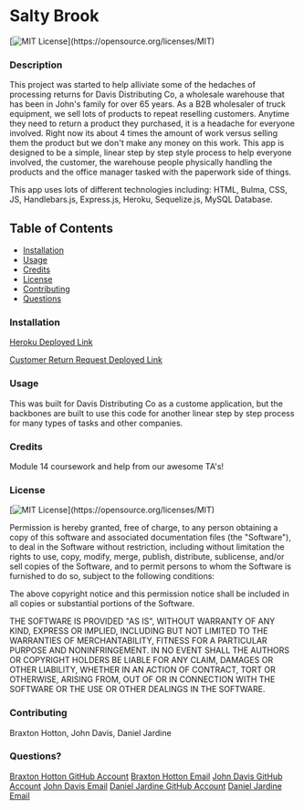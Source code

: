   # Salty Brook

  [![MIT License](https://img.shields.io/apm/l/atomic-design-ui.svg?)](https://opensource.org/licenses/MIT)

  ### Description 

  This project was started to help alliviate some of the hedaches of processing returns for Davis Distributing Co, a wholesale warehouse that has been in John's family for over 65 years. As a B2B wholesaler of truck equipment, we sell lots of products to repeat reselling customers. Anytime they need to return a product they purchased, it is a headache for everyone involved. Right now its about 4 times the amount of work versus selling them the product but we don't make any money on this work. This app is designed to be a simple, linear step by step style process to help everyone involved, the customer, the warehouse people physically handling the products and the office manager tasked with the paperwork side of things. 

  This app uses lots of different technologies including: HTML, Bulma, CSS, JS, Handlebars.js, Express.js, Heroku, Sequelize.js, MySQL Database.

  ## Table of Contents

  * [Installation](#installation)
  * [Usage](#usage)
  * [Credits](#credits)
  * [License](#license)
  * [Contributing](#contributing)
  * [Questions](#questions)


  ### Installation

  [Heroku Deployed Link](https://salty-brook-34116.herokuapp.com/)

  [Customer Return Request Deployed Link](https://salty-brook-34116.herokuapp.com/request)

  ### Usage 

  This was built for Davis Distributing Co as a custome application, but the backbones are built to use this code for another linear step by step process for many types of tasks and other companies.

  ### Credits
  
  Module 14 coursework and help from our awesome TA's!

  ### License

  [![MIT License](https://img.shields.io/apm/l/atomic-design-ui.svg?)](https://opensource.org/licenses/MIT)

  Permission is hereby granted, free of charge, to any person obtaining a copy of this software and associated documentation files (the "Software"), to deal in the Software without restriction, including without limitation the rights to use, copy, modify, merge, publish, distribute, sublicense, and/or sell copies of the Software, and to permit persons to whom the Software is furnished to do so, subject to the following conditions:

  The above copyright notice and this permission notice shall be included in all copies or substantial portions of the Software.

  THE SOFTWARE IS PROVIDED "AS IS", WITHOUT WARRANTY OF ANY KIND, EXPRESS OR IMPLIED, INCLUDING BUT NOT LIMITED TO THE WARRANTIES OF MERCHANTABILITY, FITNESS FOR A PARTICULAR PURPOSE AND NONINFRINGEMENT. IN NO EVENT SHALL THE AUTHORS OR COPYRIGHT HOLDERS BE LIABLE FOR ANY CLAIM, DAMAGES OR OTHER LIABILITY, WHETHER IN AN ACTION OF CONTRACT, TORT OR OTHERWISE, ARISING FROM, OUT OF OR IN CONNECTION WITH THE SOFTWARE OR THE USE OR OTHER DEALINGS IN THE SOFTWARE.
  
  ### Contributing

  Braxton Hotton, John Davis, Daniel Jardine

  ### Questions?

  [Braxton Hotton GitHub Account](https://github.com/HottieHotton)
  [Braxton Hotton Email](mailto:bhotton25@gmail.com)
  [John Davis GitHub Account](https://github.com/johndavis92790/)
  [John Davis Email](mailto:johndavis92790@gmail.com)
  [Daniel Jardine GitHub Account](https://github.com/danieljardine04)
  [Daniel Jardine Email](mailto:danogaryjardine@gmail.com)